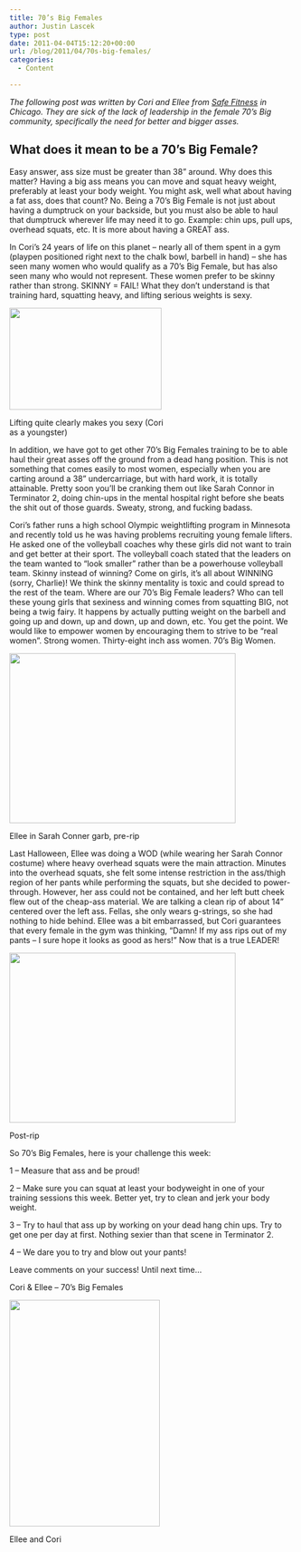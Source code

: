 ```yaml
---
title: 70’s Big Females
author: Justin Lascek
type: post
date: 2011-04-04T15:12:20+00:00
url: /blog/2011/04/70s-big-females/
categories:
  - Content

---
```

_The following post was written by Cori and Ellee from [Safe Fitness][1] in Chicago. They are sick of the lack of leadership in the female 70&#8217;s Big community, specifically the need for better and bigger asses._
  


## What does it mean to be a 70’s Big Female?

Easy answer, ass size must be greater than 38” around. Why does this matter? Having a big ass means you can move and squat heavy weight, preferably at least your body weight. You might ask, well what about having a fat ass, does that count? No. Being a 70’s Big Female is not just about having a dumptruck on your backside, but you must also be able to haul that dumptruck wherever life may need it to go. Example: chin ups, pull ups, overhead squats, etc. It is more about having a GREAT ass.
  

  
In Cori’s 24 years of life on this planet – nearly all of them spent in a gym (playpen positioned right next to the chalk bowl, barbell in hand) – she has seen many women who would qualify as a 70’s Big Female, but has also seen many who would not represent. These women prefer to be skinny rather than strong. SKINNY = FAIL! What they don’t understand is that training hard, squatting heavy, and lifting serious weights is sexy.
  

  


<div id="attachment_3853" style="width: 279px" class="wp-caption aligncenter">
  <a href="/2011/04/deadlift.jpg"><img aria-describedby="caption-attachment-3853" data-attachment-id="3853" data-permalink="/blog/2011/04/70s-big-females/deadlift/" data-orig-file="/2011/04/deadlift.jpg" data-orig-size="269,180" data-comments-opened="1" data-image-meta="{&quot;aperture&quot;:&quot;0&quot;,&quot;credit&quot;:&quot;&quot;,&quot;camera&quot;:&quot;&quot;,&quot;caption&quot;:&quot;&quot;,&quot;created_timestamp&quot;:&quot;0&quot;,&quot;copyright&quot;:&quot;&quot;,&quot;focal_length&quot;:&quot;0&quot;,&quot;iso&quot;:&quot;0&quot;,&quot;shutter_speed&quot;:&quot;0&quot;,&quot;title&quot;:&quot;&quot;}" data-image-title="deadlift" data-image-description="" data-medium-file="/2011/04/deadlift.jpg" data-large-file="/2011/04/deadlift.jpg" src="/2011/04/deadlift.jpg" alt="" title="deadlift" width="269" height="180" class="size-full wp-image-3853" /></a>
  
  <p id="caption-attachment-3853" class="wp-caption-text">
    Lifting quite clearly makes you sexy (Cori as a youngster)
  </p>
</div>


  

  
In addition, we have got to get other 70’s Big Females training to be to able haul their great asses off the ground from a dead hang position. This is not something that comes easily to most women, especially when you are carting around a 38” undercarriage, but with hard work, it is totally attainable. Pretty soon you’ll be cranking them out like Sarah Connor in Terminator 2, doing chin-ups in the mental hospital right before she beats the shit out of those guards. Sweaty, strong, and fucking badass.
  

  
Cori’s father runs a high school Olympic weightlifting program in Minnesota and recently told us he was having problems recruiting young female lifters. He asked one of the volleyball coaches why these girls did not want to train and get better at their sport. The volleyball coach stated that the leaders on the team wanted to “look smaller” rather than be a powerhouse volleyball team. Skinny instead of winning? Come on girls, it’s all about WINNING (sorry, Charlie)! We think the skinny mentality is toxic and could spread to the rest of the team. Where are our 70’s Big Female leaders? Who can tell these young girls that sexiness and winning comes from squatting BIG, not being a twig fairy. It happens by actually putting weight on the barbell and going up and down, up and down, up and down, etc. You get the point. We would like to empower women by encouraging them to strive to be “real women”. Strong women. Thirty-eight inch ass women. 70’s Big Women.
  

  


<div id="attachment_3854" style="width: 410px" class="wp-caption aligncenter">
  <a href="/2011/04/elleebeforerippedpants.jpg"><img aria-describedby="caption-attachment-3854" data-attachment-id="3854" data-permalink="/blog/2011/04/70s-big-females/elleebeforerippedpants/" data-orig-file="/2011/04/elleebeforerippedpants.jpg" data-orig-size="604,453" data-comments-opened="1" data-image-meta="{&quot;aperture&quot;:&quot;0&quot;,&quot;credit&quot;:&quot;&quot;,&quot;camera&quot;:&quot;&quot;,&quot;caption&quot;:&quot;&quot;,&quot;created_timestamp&quot;:&quot;0&quot;,&quot;copyright&quot;:&quot;&quot;,&quot;focal_length&quot;:&quot;0&quot;,&quot;iso&quot;:&quot;0&quot;,&quot;shutter_speed&quot;:&quot;0&quot;,&quot;title&quot;:&quot;&quot;}" data-image-title="elleebeforerippedpants" data-image-description="" data-medium-file="/2011/04/elleebeforerippedpants-400x300.jpg" data-large-file="/2011/04/elleebeforerippedpants.jpg" src="/2011/04/elleebeforerippedpants-400x300.jpg" alt="" title="elleebeforerippedpants" width="400" height="300" class="size-medium wp-image-3854" srcset="/2011/04/elleebeforerippedpants-400x300.jpg 400w, /2011/04/elleebeforerippedpants.jpg 604w" sizes="(max-width: 400px) 100vw, 400px" /></a>
  
  <p id="caption-attachment-3854" class="wp-caption-text">
    Ellee in Sarah Conner garb, pre-rip
  </p>
</div>


  

  
Last Halloween, Ellee was doing a WOD (while wearing her Sarah Connor costume) where heavy overhead squats were the main attraction. Minutes into the overhead squats, she felt some intense restriction in the ass/thigh region of her pants while performing the squats, but she decided to power-through. However, her ass could not be contained, and her left butt cheek flew out of the cheap-ass material. We are talking a clean rip of about 14” centered over the left ass. Fellas, she only wears g-strings, so she had nothing to hide behind. Ellee was a bit embarrassed, but Cori guarantees that every female in the gym was thinking, “Damn! If my ass rips out of my pants – I sure hope it looks as good as hers!” Now that is a true LEADER!
  

  


<div id="attachment_3855" style="width: 410px" class="wp-caption aligncenter">
  <a href="/2011/04/Elleesrippedpants.jpg"><img aria-describedby="caption-attachment-3855" data-attachment-id="3855" data-permalink="/blog/2011/04/70s-big-females/elleesrippedpants/" data-orig-file="/2011/04/Elleesrippedpants.jpg" data-orig-size="604,453" data-comments-opened="1" data-image-meta="{&quot;aperture&quot;:&quot;0&quot;,&quot;credit&quot;:&quot;&quot;,&quot;camera&quot;:&quot;&quot;,&quot;caption&quot;:&quot;&quot;,&quot;created_timestamp&quot;:&quot;0&quot;,&quot;copyright&quot;:&quot;&quot;,&quot;focal_length&quot;:&quot;0&quot;,&quot;iso&quot;:&quot;0&quot;,&quot;shutter_speed&quot;:&quot;0&quot;,&quot;title&quot;:&quot;&quot;}" data-image-title="Elleesrippedpants" data-image-description="" data-medium-file="/2011/04/Elleesrippedpants-400x300.jpg" data-large-file="/2011/04/Elleesrippedpants.jpg" src="/2011/04/Elleesrippedpants-400x300.jpg" alt="" title="Elleesrippedpants" width="400" height="300" class="size-medium wp-image-3855" srcset="/2011/04/Elleesrippedpants-400x300.jpg 400w, /2011/04/Elleesrippedpants.jpg 604w" sizes="(max-width: 400px) 100vw, 400px" /></a>
  
  <p id="caption-attachment-3855" class="wp-caption-text">
    Post-rip
  </p>
</div>


  

  
So 70’s Big Females, here is your challenge this week:
  

  
1 – Measure that ass and be proud!
  
2 – Make sure you can squat at least your bodyweight in one of your training sessions this week. Better yet, try to clean and jerk your body weight.
  
3 – Try to haul that ass up by working on your dead hang chin ups. Try to get one per day at first. Nothing sexier than that scene in Terminator 2.
  
4 – We dare you to try and blow out your pants!
  

  
Leave comments on your success! Until next time…
  
Cori & Ellee – 70’s Big Females
  

  


<div id="attachment_3858" style="width: 276px" class="wp-caption aligncenter">
  <a href="/2011/04/elleeandcoribarbell.jpg"><img aria-describedby="caption-attachment-3858" data-attachment-id="3858" data-permalink="/blog/2011/04/70s-big-females/elleeandcoribarbell/" data-orig-file="/2011/04/elleeandcoribarbell.jpg" data-orig-size="417,625" data-comments-opened="1" data-image-meta="{&quot;aperture&quot;:&quot;3.5&quot;,&quot;credit&quot;:&quot;Micah Schmelzer&quot;,&quot;camera&quot;:&quot;Canon EOS 60D&quot;,&quot;caption&quot;:&quot;&quot;,&quot;created_timestamp&quot;:&quot;1364344862&quot;,&quot;copyright&quot;:&quot;All rights reserved&quot;,&quot;focal_length&quot;:&quot;28&quot;,&quot;iso&quot;:&quot;100&quot;,&quot;shutter_speed&quot;:&quot;0.1&quot;,&quot;title&quot;:&quot;&quot;}" data-image-title="elleeandcoribarbell" data-image-description="" data-medium-file="/2011/04/elleeandcoribarbell-266x400.jpg" data-large-file="/2011/04/elleeandcoribarbell.jpg" src="/2011/04/elleeandcoribarbell-266x400.jpg" alt="" title="elleeandcoribarbell" width="266" height="400" class="size-medium wp-image-3858" srcset="/2011/04/elleeandcoribarbell-266x400.jpg 266w, /2011/04/elleeandcoribarbell.jpg 417w" sizes="(max-width: 266px) 100vw, 266px" /></a>
  
  <p id="caption-attachment-3858" class="wp-caption-text">
    Ellee and Cori
  </p>
</div>

 [1]: http://safefitness.net/
